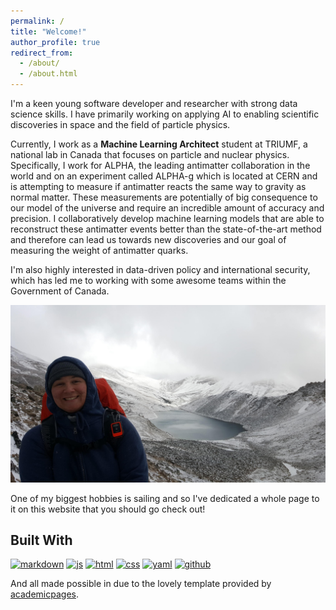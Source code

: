 ```yaml
---
permalink: /
title: "Welcome!"
author_profile: true
redirect_from: 
  - /about/
  - /about.html
---
```


I'm a keen young software developer and researcher with strong data science skills. I have primarily working on applying AI to enabling scientific discoveries in space and the field of particle physics. 

Currently, I work as a **Machine Learning Architect** student at TRIUMF, a national lab in Canada that focuses on particle and nuclear physics. Specifically, I work for ALPHA, the leading antimatter collaboration in the world and on an experiment called ALPHA-g which is located at CERN and is attempting to measure if antimatter reacts the same way to gravity as normal matter. These measurements are potentially of big consequence to our model of the universe and require an incredible amount of accuracy and precision. I collaboratively develop machine learning models that are able to reconstruct these antimatter events better than the state-of-the-art method and therefore can lead us towards new discoveries and our goal of measuring the weight of antimatter quarks. 

I'm also highly interested in data-driven policy and international security, which has led me to working with some awesome teams within the Government of Canada.

<img src="../images/mountains.jpg" alt="Mountains" style="max-width:100%;">

One of my biggest hobbies is sailing and so I've dedicated a whole page to it on this website that you should go check out!

## Built With
[![markdown][markdown]][markdown-url]
[![js][js]][js-url]
[![html][html]][html-url]
[![css][css]][css-url]
[![yaml][yaml]][yaml-url]
[![github][github]][github-url]

[github]: https://img.shields.io/badge/github-%23121011.svg?style=for-the-badge&logo=github&logoColor=white
[github-url]: https://github.com/

[vscode]: https://img.shields.io/badge/Visual%20Studio%20Code-0078d7.svg?style=for-the-badge&logo=visual-studio-code&logoColor=white
[vscode-url]: https://code.visualstudio.com/

[markdown]: https://img.shields.io/badge/markdown-%23000000.svg?style=for-the-badge&logo=markdown&logoColor=white
[markdown-url]: https://daringfireball.net/projects/markdown/

[html]: https://img.shields.io/badge/html5-%23E34F26.svg?style=for-the-badge&logo=html5&logoColor=white
[html-url]: https://whatwg.org/

[yaml]: https://img.shields.io/badge/yaml-%23ffffff.svg?style=for-the-badge&logo=yaml&logoColor=151515
[yaml-url]: https://yaml.org/

[js]: https://img.shields.io/badge/javascript-%23323330.svg?style=for-the-badge&logo=javascript&logoColor=%23F7DF1E
[js-url]: https://www.javascript.com/

[css]: https://img.shields.io/badge/css3-%231572B6.svg?style=for-the-badge&logo=css3&logoColor=white
[css-url]: https://www.w3.org/TR/CSS/#css

And all made possible in due to the lovely template provided by [academicpages](https://github.com/academicpages/academicpages.github.io).
